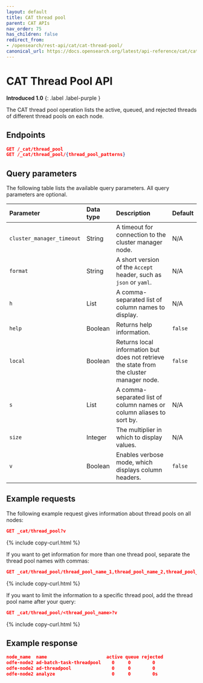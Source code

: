 ```yaml
---
layout: default
title: CAT thread pool
parent: CAT APIs
nav_order: 75
has_children: false
redirect_from:
- /opensearch/rest-api/cat/cat-thread-pool/
canonical_url: https://docs.opensearch.org/latest/api-reference/cat/cat-thread-pool/
---
```


# CAT Thread Pool API
**Introduced 1.0**
{: .label .label-purple }

The CAT thread pool operation lists the active, queued, and rejected threads of different thread pools on each node.


<!-- spec_insert_start
api: cat.thread_pool
component: endpoints
-->
## Endpoints
```json
GET /_cat/thread_pool
GET /_cat/thread_pool/{thread_pool_patterns}
```
<!-- spec_insert_end -->


<!-- spec_insert_start
api: cat.thread_pool
component: query_parameters
columns: Parameter, Data type, Description, Default
include_deprecated: false
-->
## Query parameters

The following table lists the available query parameters. All query parameters are optional.

| Parameter | Data type | Description | Default |
| :--- | :--- | :--- | :--- |
| `cluster_manager_timeout` | String | A timeout for connection to the cluster manager node. | N/A |
| `format` | String | A short version of the `Accept` header, such as `json` or `yaml`. | N/A |
| `h` | List | A comma-separated list of column names to display. | N/A |
| `help` | Boolean | Returns help information. | `false` |
| `local` | Boolean | Returns local information but does not retrieve the state from the cluster manager node. | `false` |
| `s` | List | A comma-separated list of column names or column aliases to sort by. | N/A |
| `size` | Integer | The multiplier in which to display values. | N/A |
| `v` | Boolean | Enables verbose mode, which displays column headers. | `false` |

<!-- spec_insert_end -->

## Example requests

The following example request gives information about thread pools on all nodes:

```json
GET _cat/thread_pool?v
```
{% include copy-curl.html %}

If you want to get information for more than one thread pool, separate the thread pool names with commas:

```json
GET _cat/thread_pool/thread_pool_name_1,thread_pool_name_2,thread_pool_name_3
```
{% include copy-curl.html %}

If you want to limit the information to a specific thread pool, add the thread pool name after your query:

```json
GET _cat/thread_pool/<thread_pool_name>?v
```
{% include copy-curl.html %}


## Example response

```json
node_name  name                      active queue rejected
odfe-node2 ad-batch-task-threadpool    0     0        0
odfe-node2 ad-threadpool               0     0        0
odfe-node2 analyze                     0     0        0s
```
